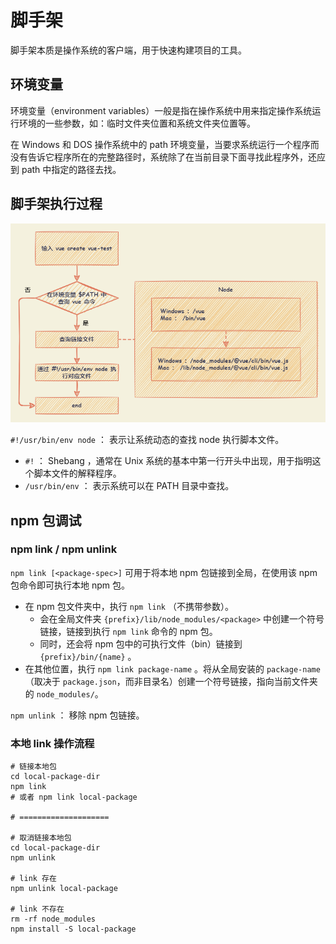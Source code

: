# 脚手架

脚手架本质是操作系统的客户端，用于快速构建项目的工具。

## 环境变量

环境变量（environment variables）一般是指在操作系统中用来指定操作系统运行环境的一些参数，如：临时文件夹位置和系统文件夹位置等。

在 Windows 和 DOS 操作系统中的 path 环境变量，当要求系统运行一个程序而没有告诉它程序所在的完整路径时，系统除了在当前目录下面寻找此程序外，还应到 path 中指定的路径去找。

## 脚手架执行过程

![scaffold](./files/images/scaffold.drawio.png)

`#!/usr/bin/env node` ： 表示让系统动态的查找 node 执行脚本文件。

- `#!` ： Shebang ，通常在 Unix 系统的基本中第一行开头中出现，用于指明这个脚本文件的解释程序。
- `/usr/bin/env` ： 表示系统可以在 PATH 目录中查找。

## npm 包调试

### npm link / npm unlink

`npm link [<package-spec>]` 可用于将本地 npm 包链接到全局，在使用该 npm 包命令即可执行本地 npm 包。

- 在 npm 包文件夹中，执行 `npm link` （不携带参数）。
  - 会在全局文件夹 `{prefix}/lib/node_modules/<package>` 中创建一个符号链接，链接到执行 `npm link` 命令的 npm 包。
  - 同时，还会将 npm 包中的可执行文件（bin）链接到 `{prefix}/bin/{name}` 。
- 在其他位置，执行 `npm link package-name` 。将从全局安装的 `package-name` （取决于 `package.json`，而非目录名）创建一个符号链接，指向当前文件夹的 `node_modules/`。

`npm unlink` ： 移除 npm 包链接。

### 本地 link 操作流程

```shell
# 链接本地包
cd local-package-dir
npm link
# 或者 npm link local-package

# ====================

# 取消链接本地包
cd local-package-dir
npm unlink

# link 存在
npm unlink local-package

# link 不存在
rm -rf node_modules
npm install -S local-package
```
